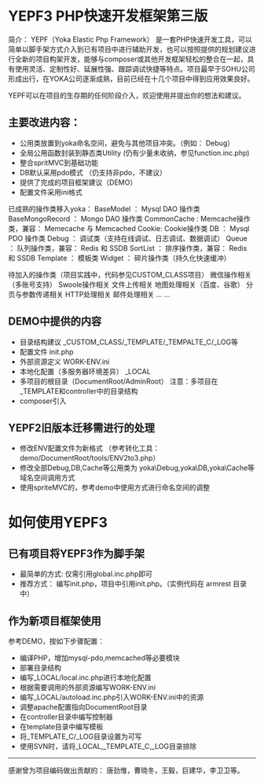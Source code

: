 YEPF3 PHP快速开发框架第三版
===================================

简介：
YEPF（Yoka Elastic Php Framework） 是一套PHP快速开发工具，可以简单以脚手架方式介入到已有项目中进行辅助开发，也可以按照提供的规划建议进行全新的项目构架开发，能够与composer或其他开发框架轻松的整合在一起，具有使用灵活、定制性好、延展性强、跟踪调试快捷等特点。项目最早于SOHU公司形成出行，在YOKA公司逐渐成熟，目前已经在十几个项目中得到应用效果良好。

YEPF可以在项目的生存期的任何阶段介入，欢迎使用并提出你的想法和建议。

主要改进内容：
------------------
+ 公用类放置到yoka命名空间，避免与其他项目冲突。（例如： Debug）
+ 全局公用函数封装到静态类Utility (仍有少量未收纳，参见function.inc.php)
+ 整合spritMVC到基础功能
+ DB默认采用pdo模式 （仍支持非pdo，不建议）
+ 提供了完成的项目框架建议（DEMO）
+ 配置文件采用ini格式

已成熟的操作类移入yoka： 
    BaseModel ： Mysql DAO 操作类
    BaseMongoRecord ： Mongo DAO 操作类
    CommonCache : Memcache操作类，兼容： Memecache 与 Memcached
    Cookie: Cookie操作类
    DB ： Mysql PDO 操作类
    Debug ： 调试类（支持在线调试、日志调试、数据调试）
    Queue ： 队列操作类，兼容： Redis 和 SSDB
    SortList ： 排序操作类，兼容： Redis 和 SSDB
    Template ： 模板类
    Widget ： 碎片操作类（持久化快速缓冲）

待加入的操作类（项目实践中，代码参见CUSTOM_CLASS项目）
    微信操作相关（多账号支持）
    Swoole操作相关
    文件上传相关
    地图处理相关（百度、谷歌）
    分页与参数传递相关
    HTTP处理相关
    邮件处理相关
    ... ...

DEMO中提供的内容
------------------
+ 目录结构建议 _CUSTOM_CLASS/_TEMPLATE/_TEMPALTE_C/_LOG等
+ 配置文件 init.php
+ 外部资源定义 WORK-ENV.ini
+ 本地化配置（多服务器环境差异） _LOCAL
+ 多项目的根目录（DocumentRoot/AdminRoot） 注意：多项目在_TEMPLATE和controller中的目录结构
+ composer引入

YEPF2旧版本迁移需进行的处理
------------------
+ 修改ENV配置文件为新格式 （参考转化工具：demo/DocumentRoot/tools/ENV2to3.php）
+ 修改全部Debug,DB,Cache等公用类为 yoka\Debug,yoka\DB,yoka\Cache等域名空间调用方式
+ 使用spriteMVC的，参考demo中使用方式进行命名空间的调整

如何使用YEPF3
==================

已有项目将YEPF3作为脚手架
------------------
+ 最简单的方式: 仅需引用global.inc.php即可
+ 推荐方式： 编写init.php，项目中引用init.php。（实例代码在 armrest 目录中）

作为新项目框架使用
------------------
参考DEMO，按如下步骤配置：
+ 编译PHP，增加mysql-pdo,memcached等必要模块
+ 部署目录结构
+ 编写_LOCAL/local.inc.php进行本地化配置
+ 根据需要调用的外部资源编写WORK-ENV.ini
+ 编写_LOCAL/autoload.inc.php引入WORK-ENV.ini中的资源
+ 调整apache配置指向DocumentRoot目录
+ 在controller目录中编写控制器
+ 在template目录中编写模板
+ 将_TEMPLATE_C/_LOG目录设置为可写
+ 使用SVN时，请将_LOCAL,_TEMPLATE_C,_LOG目录排除

--------
感谢曾为项目编码做出贡献的： 唐劲惟，曹晓冬，王毅，巨建华，李卫卫等。


